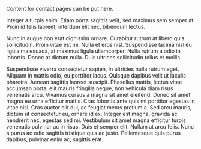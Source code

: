 Content for contact pages can be put here.

Integer a turpis enim. Etiam porta sagittis velit, sed maximus sem semper at. Proin id felis laoreet, interdum elit nec, bibendum lectus.

Nunc in augue non erat dignissim ornare. Curabitur rutrum at libero quis sollicitudin. Proin vitae est mi. Nulla et eros nisl. Suspendisse lacinia nisl eu ligula malesuada, at maximus ligula ullamcorper. Nulla rutrum a odio in lobortis. Donec at dictum nulla. Duis ultrices sollicitudin tellus et mollis.

Suspendisse viverra consectetur sapien, in ultricies nulla rutrum eget. Aliquam in mattis odio, eu porttitor lacus. Quisque dapibus velit ut iaculis pharetra. Aenean sagittis laoreet suscipit. Phasellus mattis, lectus vitae accumsan porta, elit mauris fringilla neque, non vehicula diam risus venenatis arcu. Vivamus cursus a magna sit amet eleifend. Donec sit amet magna eu urna efficitur mattis. Cras lobortis ante quis mi porttitor egestas in vitae nisl. Cras auctor elit dui, ac feugiat metus pretium a. Sed arcu mauris, dictum ut consectetur eu, ornare id ex. Integer est magna, gravida ac hendrerit nec, egestas sed mi. Vestibulum sit amet magna efficitur turpis venenatis pulvinar ac in risus. Duis et semper elit. Nullam at arcu felis. Nunc a purus ac odio sagittis tristique quis ac justo. Pellentesque quis purus dapibus, pulvinar enim ac, sagittis erat.

